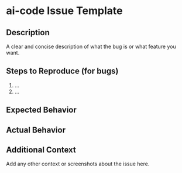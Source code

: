 # ai-code Issue Template

## Description
A clear and concise description of what the bug is or what feature you want.

## Steps to Reproduce (for bugs)
1. ...
2. ...

## Expected Behavior

## Actual Behavior

## Additional Context
Add any other context or screenshots about the issue here.
